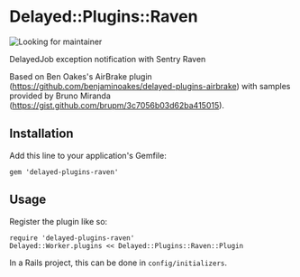 # Delayed::Plugins::Raven

![Looking for maintainer](https://raw.github.com/qiushihe/delayed-plugins-raven/master/resources/looking-for-maintainer.png)

DelayedJob exception notification with Sentry Raven

Based on Ben Oakes's AirBrake plugin (https://github.com/benjaminoakes/delayed-plugins-airbrake) with samples provided by Bruno Miranda (https://gist.github.com/brupm/3c7056b03d62ba415015).

## Installation

Add this line to your application's Gemfile:

    gem 'delayed-plugins-raven'

## Usage

Register the plugin like so:

    require 'delayed-plugins-raven'
    Delayed::Worker.plugins << Delayed::Plugins::Raven::Plugin

In a Rails project, this can be done in `config/initializers`.
